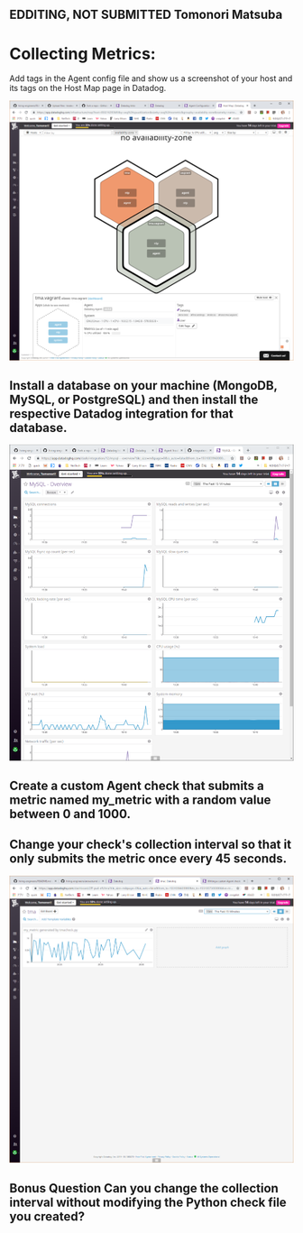 EDDITING, NOT SUBMITTED
Tomonori Matsuba
----
# Collecting Metrics:
Add tags in the Agent config file and show us a screenshot of your host and its tags on the Host Map page in Datadog.

![Host Map Page](./screenshots/Host.Map.Page.PNG)
      
## Install a database on your machine (MongoDB, MySQL, or PostgreSQL) and then install the respective Datadog integration for that database.

![Integration to MySQL](./screenshots/mysql.PNG)
      

## Create a custom Agent check that submits a metric named my_metric with a random value between 0 and 1000.
## Change your check's collection interval so that it only submits the metric once every 45 seconds.


![Custom Agent Check: 15sec interval and 45sec](./screenshots/custom_agent_check.PNG)
      

## Bonus Question Can you change the collection interval without modifying the Python check file you created?
